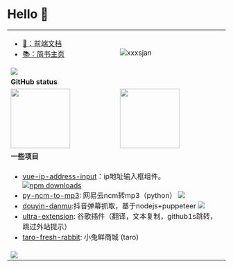 # Hello 👋

<!-- 你好，我是一名前端开发，一起来搞技术吧！ -->

<table>
  <tr>
    <td>
      <ul>
        <li>
          <a target="_blank" href="https://blog.dolam.fun">📖：前端文档</a>
        </li>
         <li>
          <a target="_blank" href="https://www.jianshu.com/u/2b406a3be47b">📚：简书主页</a>
        </li>
      </ul>
      <div>
        <img src="https://readme-typing-svg.herokuapp.com?font=DynaPuff&size=20&pause=1000&color=9999FF&center=true&vCenter=true&width=500&height=22&lines=再多看一眼就会爆炸++++++💥"/>
      </div>
    </td>
    <td  >
      <img src="https://count.getloli.com/get/@:xxxsjan" alt="xxxsjan" />
    </td>
  </tr>
  <tr>
    <td colspan="2"><b>GitHub status</b></td>
  </tr>
  <tr>
    <td>
      <img align="" height="137px" src="https://github-readme-stats.vercel.app/api?username=liyupi&hide_title=true&hide_border=true&show_icons=true&include_all_commits=true&line_height=21&bg_color=0,EC6C6C,FFD479,FFFC79,73FA79&theme=graywhite&locale=cn" />
    </td>
    <td>
      <img align="" height="137px" src="https://github-readme-stats.vercel.app/api/top-langs/?username=xxxsjan&hide_title=true&hide_border=true&layout=compact&bg_color=0,73FA79,73FDFF,D783FF&theme=graywhite&locale=cn" />
    </td>
  </tr>
  <tr>
    <td colspan="2"><b>一些项目</b></td>
  </tr>
  <tr>
    <td colspan="2">
      <ul>
        <li>
            <a target="_blank"  href="https://www.npmjs.com/package/vue-ip-address-input">vue-ip-address-input</a>：ip地址输入框组件。
            <a target="_blank" href="https://www.npmjs.com/package/vue-ip-address-input">
              <img src="https://img.shields.io/npm/dt/vue-ip-address-input?style=flat&label=downloads&color=cb3837&labelColor=cb0000&logo=npm"  alt="npm downloads" />
            </a>
        </li>
        <li>
            <a target="_blank" href="https://github.com/xxxsjan/py-ncm-to-mp3">py-ncm-to-mp3</a>: 网易云ncm转mp3（python）
            <a target="_blank" href="https://github.com/xxxsjan/py-ncm-to-mp3">
              <img src="https://img.shields.io/github/stars/xxxsjan/py-ncm-to-mp3" />
            </a>
        </li>
        <li>
            <a target="_blank" href="https://github.com/xxxsjan/douyin-danmu">douyin-danmu</a>:抖音弹幕抓取，基于nodejs+puppeteer
            <a target="_blank" href="https://github.com/xxxsjan/douyin-danmu">
              <img src="https://img.shields.io/github/stars/xxxsjan/douyin-danmu" />
            </a>
        </li>
        <li>
            <a target="_blank" href="https://github.com/xxxsjan/ultra-extension">ultra-extension</a>: 谷歌插件（翻译，文本复制，github1s跳转，跳过外站提示）
        </li>
        <li>
            <a target="_blank" href="https://github.com/xxxsjan/taro-fresh-rabbit">taro-fresh-rabbit</a>: 小兔鲜商城 (taro)
        </li>
      </ul>
    </td>
  </tr>

  <tr>
    <td colspan="2">
      <img src="https://github-readme-activity-graph.vercel.app/graph?username=xxxsjan&theme=github&height=250" />
      <!-- 贪吃蛇 -->
      <!--  <picture>
        <source media="(prefers-color-scheme: dark)" srcset="https://raw.githubusercontent.com/xxxsjan/xxxsjan/output/github-contribution-grid-snake-dark.svg">
        <source media="(prefers-color-scheme: light)" srcset="https://raw.githubusercontent.com/xxxsjan/xxxsjan/output/github-contribution-grid-snake.svg">
        <img alt="github contribution grid snake animation" src="https://raw.githubusercontent.com/xxxsjan/xxxsjan/output/github-contribution-grid-snake.svg">
      </picture> -->
    </td>
  </tr>
</table>

